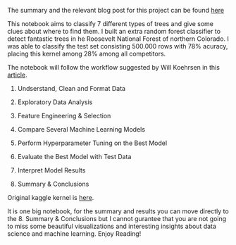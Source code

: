 The summary and the relevant blog post for this project can be found [here](https://medium.com/p/predicting-forest-cover-types-with-the-machine-learning-workflow-1f6f049bf4df?source=email-287e9909d3b5--writer.postDistributed&sk=d740915895b002b7424703d60a80d2f3)

This notebook aims to classify 7 different types of trees and give some clues about where to find them. I built an extra random forest classifier to detect fantastic trees in he Roosevelt National Forest of northern Colorado. I was able to classify the test set consisting 500.000 rows with 78% acuracy, placing this kernel among 28% among all competitors.

The notebook will follow the workflow suggested by Will Koehrsen in this [article](https://towardsdatascience.com/a-complete-machine-learning-walk-through-in-python-part-one-c62152f39420).

1) Undserstand, Clean and Format Data

2) Exploratory Data Analysis

3) Feature Engineering & Selection

4) Compare Several Machine Learning Models

5) Perform Hyperparameter Tuning on the Best Model

6) Evaluate the Best Model with Test Data

7) Interpret Model Results

8) Summary & Conclusions

Original kaggle kernel is [here](https://www.kaggle.com/cereniyim/fantastic-trees-where-to-find-how-to-detect-them).

It is one big notebook, for the summary and results you can move directly to the 8. Summary & Conclusions but I cannot gurantee that you are not going to miss some beautiful visualizations and interesting insights about data science and machine learning. Enjoy Reading!
